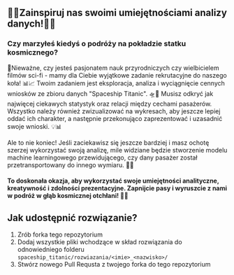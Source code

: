 ## 🚀🌌Zainspiruj nas swoimi umiejętnościami analizy danych!🚀🌌

### Czy marzyłeś kiedyś o podróży na pokładzie statku kosmicznego? 

🚢Nieważne, czy jesteś pasjonatem nauk przyrodniczych czy wielbicielem filmów sci-fi - mamy dla Ciebie wyjątkowe zadanie rekrutacyjne do naszego koła! 📊📈 Twoim zadaniem jest eksploracja, analiza i wyciągnięcie cennych wniosków ze zbioru danych "Spaceship Titanic".  🛸🌠 Musisz odkryć jak najwięcej ciekawych statystyk oraz relacji między cechami pasażerów. Wszystko należy również zwizualizować na wykresach, aby jeszcze lepiej oddać ich charakter, a następnie przekonująco zaprezentować i uzasadnić swoje wnioski. 💡📊

Ale to nie koniec! Jeśli zaciekawisz się jeszcze bardziej i masz ochotę szerzej wykorzystać swoją analizę, mile widziane będzie stworzenie modelu machine learningowego przewidującego, czy dany pasażer został przetransportowany do innego wymiaru. 🤖🌌

####  To doskonała okazja, aby wykorzystać swoje umiejętności analityczne, kreatywność i zdolności prezentacyjne. Zapnijcie pasy i wyruszcie z nami w podróż w głąb kosmicznej otchłani! 🚀🌌

## Jak udostępnić rozwiązanie?

1. Zrób forka tego repozytorium
2. Dodaj wszystkie pliki wchodzące w skład rozwiązania do odnowiedniego folderu `spaceship_titanic/rozwiazania/<imie>_<nazwisko>/`
3. Stwórz nowego Pull Requsta z twojego forka do tego repozytorium
